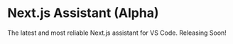 # Next.js Assistant (Alpha)

The latest and most reliable Next.js assistant for VS Code. Releasing Soon!
